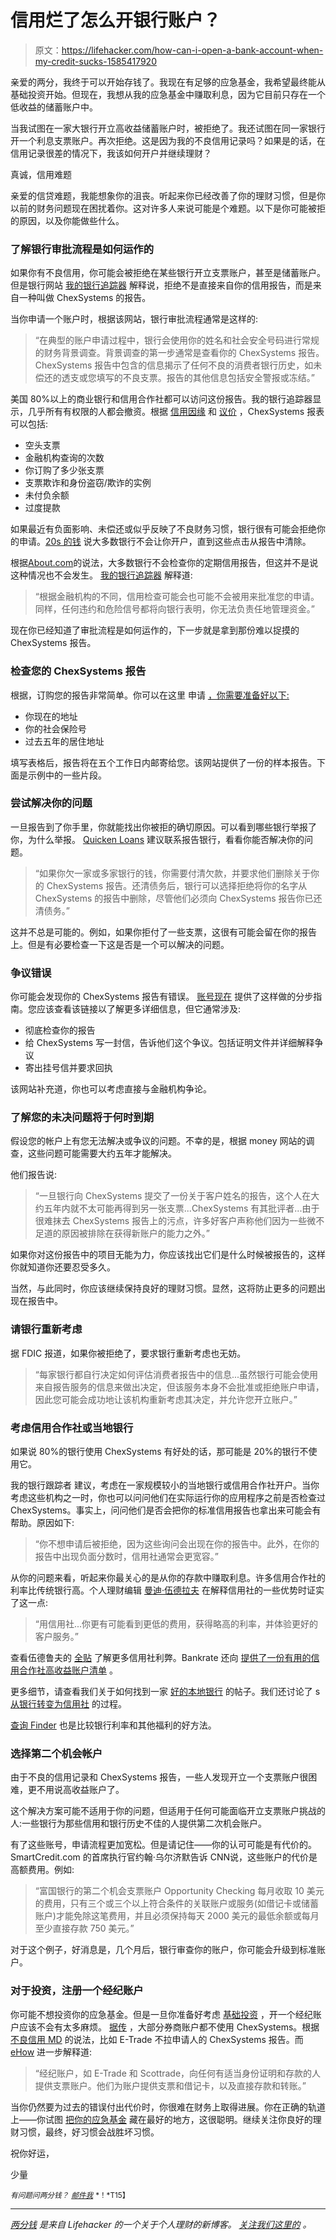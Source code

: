 # 信用烂了怎么开银行账户？

> 原文：<https://lifehacker.com/how-can-i-open-a-bank-account-when-my-credit-sucks-1585417920>

亲爱的两分，我终于可以开始存钱了。我现在有足够的应急基金，我希望最终能从基础投资开始。但现在，我想从我的应急基金中赚取利息，因为它目前只存在一个低收益的储蓄账户中。



当我试图在一家大银行开立高收益储蓄账户时，被拒绝了。我还试图在同一家银行开一个利息支票账户。再次拒绝。这是因为我的不良信用记录吗？如果是的话，在信用记录很差的情况下，我该如何开户并继续理财？

真诚，信用难题

亲爱的信贷难题，我能想象你的沮丧。听起来你已经改善了你的理财习惯，但是你以前的财务问题现在困扰着你。这对许多人来说可能是个难题。以下是你可能被拒的原因，以及你能做些什么。

### 了解银行审批流程是如何运作的

如果你有不良信用，你可能会被拒绝在某些银行开立支票账户，甚至是储蓄账户。但是银行网站 [我的银行追踪器](http://www.mybanktracker.com/news/2010/08/30/account-denied-chexsystems-report/) 解释说，拒绝不是直接来自你的信用报告，而是来自一种叫做 ChexSystems 的报告。

当你申请一个账户时，根据该网站，银行审批流程通常是这样的:

> “在典型的账户申请过程中，银行会使用你的姓名和社会安全号码进行常规的财务背景调查。背景调查的第一步通常是查看你的 ChexSystems 报告。ChexSystems 报告中包含的信息揭示了任何不良的消费者银行历史，如未偿还的透支或您填写的不良支票。报告的其他信息包括安全警报或冻结。”

美国 80%以上的商业银行和信用合作社都可以访问这份报告。我的银行追踪器显示，几乎所有有权限的人都会撤资。根据 [信用因缘](https://www.creditkarma.com/question/what-bank-can-i-get-a-legit-checking-account-with-bad-credit) 和 [议价](http://www.bargaineering.com/articles/how-to-request-your-chexsystems-consumer-report.html) ，ChexSystems 报表可以包括:

*   空头支票
*   金融机构查询的次数
*   你订购了多少张支票
*   支票欺诈和身份盗窃/欺诈的实例
*   未付负余额
*   过度提款

如果最近有负面影响、未偿还或似乎反映了不良财务习惯，银行很有可能会拒绝你的申请。[20s 的钱](http://moneyfor20s.about.com/od/financialinstitutions/f/CheckAcctAlt.htm) 说大多数银行不会让你开户，直到这些点击从报告中清除。

根据[About.com](http://banking.about.com/od/creditscoresandreporting/a/checking-accounts-affect-credit.htm)的说法，大多数银行不会检查你的定期信用报告，但这并不是说这种情况也不会发生。 [我的银行追踪器](http://www.mybanktracker.com/news/2010/08/30/account-denied-chexsystems-report/) 解释道:

> “根据金融机构的不同，信用检查可能会也可能不会被用来批准您的申请。同样，任何违约和危险信号都将向银行表明，你无法负责任地管理资金。”

现在你已经知道了审批流程是如何运作的，下一步就是拿到那份难以捉摸的 ChexSystems 报告。

### 检查您的 ChexSystems 报告

根据，订购您的报告非常简单。你可以在这里 申请 [，你需要准备好以下:](https://www.consumerdebit.com/consumerinfo/us/en/freereport.htm)

*   你现在的地址
*   你的社会保险号
*   过去五年的居住地址

填写表格后，报告将在五个工作日内邮寄给您。该网站提供了一份的样本报告。下面是示例中的一些片段。

### 尝试解决你的问题

一旦报告到了你手里，你就能找出你被拒的确切原因。可以看到哪些银行举报了你，为什么举报。 [Quicken Loans](http://www.quickenloans.com/blog/rejected-opening-bank-account-follow-steps#ixzz33VqRjGEn) 建议联系报告银行，看看你能否解决你的问题。

> “如果你欠一家或多家银行的钱，你需要付清欠款，并要求他们删除关于你的 ChexSystems 报告。还清债务后，银行可以选择拒绝将你的名字从 ChexSystems 的报告中删除，尽管他们必须向 ChexSystems 报告你已还清债务。”

这并不总是可能的。例如，如果你拒付了一些支票，这很有可能会留在你的报告上。但是有必要检查一下这是否是一个可以解决的问题。

### 争议错误

你可能会发现你的 ChexSystems 报告有错误。 [账号现在](http://www.accountnow.com/content/chexsystems/step-by-step-guide-to-disputing-a-chexsystems-report/) 提供了这样做的分步指南。您应该查看该链接以了解更多详细信息，但它通常涉及:

*   彻底检查你的报告
*   给 ChexSystems 写一封信，告诉他们这个争议。包括证明文件并详细解释争议
*   寄出挂号信并要求回执

该网站补充道，你也可以考虑直接与金融机构争论。

### 了解您的未决问题将于何时到期

假设您的帐户上有您无法解决或争议的问题。不幸的是，根据 money 网站的调查，这些问题可能需要大约五年才能解决。

他们报告说:

> “一旦银行向 ChexSystems 提交了一份关于客户姓名的报告，这个人在大约五年内就不太可能再得到另一张支票...ChexSystems 有其批评者...由于很难抹去 ChexSystems 报告上的污点，许多好客户声称他们因为一些微不足道的原因被排除在获得新账户的能力之外。”

如果你对这份报告中的项目无能为力，你应该找出它们是什么时候被报告的，这样你就知道你还要忍受多久。

当然，与此同时，你应该继续保持良好的理财习惯。显然，这将防止更多的问题出现在报告中。

### 请银行重新考虑

据 FDIC 报道，如果你被拒绝了，要求银行重新考虑也无妨。

> “每家银行都自行决定如何评估消费者报告中的信息...虽然银行可能会使用来自报告服务的信息来做出决定，但该服务本身不会批准或拒绝账户申请，因此您可能会成功地让该机构重新考虑其决定，并允许您开立账户。”

### 考虑信用合作社或当地银行

如果说 80%的银行使用 ChexSystems 有好处的话，那可能是 20%的银行不使用它。

我的银行跟踪者 建议，考虑在一家规模较小的当地银行或信用合作社开户。当你考虑这些机构之一时，你也可以问问他们在实际运行你的应用程序之前是否检查过 ChexSystems。事实上，问问他们是否会把你的标准信用报告也拿出来可能会有帮助。原因如下:

> “你不想申请后被拒绝，因为这些询问会出现在你的报告中。此外，在你的报告中出现负面分数时，信用社通常会更宽容。”

从你的问题来看，听起来你最关心的是从你的存款中赚取利息。许多信用合作社的利率比传统银行高。个人理财编辑 [曼迪·伍德拉夫](http://www.businessinsider.com/should-you-use-credit-unions-or-big-banks-2014-1) 在解释信用社的一些优势时证实了这一点:

> “用信用社...你更有可能看到更低的费用，获得略高的利率，并体验更好的客户服务。”

查看伍德鲁夫的 [全贴](http://www.businessinsider.com/should-you-use-credit-unions-or-big-banks-2014-1) 了解更多信用社利弊。Bankrate 还向 [提供了一份有用的信用合作社高收益账户清单](http://www.bankrate.com/finance/checking/high-yield-credit-unions.aspx) 。

更多细节，请查看我们关于如何找到一家 [好的本地银行](https://lifehacker.com/find-a-good-local-bank-to-put-the-personal-back-in-pe-5515395) 的帖子。我们还讨论了 s [从银行转变为信用社](http://lifehacker.com/how-do-i-switch-from-my-bank-to-a-credit-union-5857091) 的过程。

[查询 Finder](https://www.checkingfinder.com/) 也是比较银行利率和其他福利的好方法。

### 选择第二个机会帐户

由于不良的信用记录和 ChexSystems 报告，一些人发现开立一个支票账户很困难，更不用说高收益账户了。

这个解决方案可能不适用于你的问题，但适用于任何可能面临开立支票账户挑战的人:一些银行为那些信用和银行历史不佳的人提供第二次机会账户。

有了这些账号，申请流程更加宽松。但是请记住——你的认可可能是有代价的。SmartCredit.com 的首席执行官约翰·乌尔济默告诉 CNN说，这些账户的代价是高额费用。例如:

> “富国银行的第二个机会支票账户 Opportunity Checking 每月收取 10 美元的费用，只有三个或三个以上符合条件的关联账户或服务(如借记卡或储蓄账户)才能免除这笔费用，并且必须保持每天 2000 美元的最低余额或每月至少直接存款 750 美元。”

对于这个例子，好消息是，几个月后，银行审查你的账户，你可能会升级到标准账户。

### 对于投资，注册一个经纪账户

你可能不想投资你的应急基金。但是一旦你准备好考虑 [基础投资](http://lifehacker.com/how-can-i-get-started-investing-in-the-stock-market-1376782232) ，开一个经纪账户应该不会有太多麻烦。 [据传](http://chexsys.tripod.com/recommendations.html) ，大部分券商账户都不使用 ChexSystems。根据 [不良信用 MD](http://www.badcreditmd.com/second-chance-checking-account/etrade/) 的说法，比如 E-Trade 不拉申请人的 ChexSystems 报告。而 [eHow](http://www.ehow.com/facts_5512973_checking-account-people-bad-credit.html) 进一步解释道:

> “经纪账户，如 E-Trade 和 Scottrade，向任何有适当身份证明和存款的人提供支票账户。他们为账户提供支票和借记卡，以及直接存款和转账。”

当你仍然要为过去的错误付出代价时，你很难在财务上取得进展。你在正确的轨道上——你试图 [把你的应急基金](http://lifehacker.com/where-to-stash-your-emergency-fund-for-the-best-rates-a-5891971) 藏在最好的地方，这很聪明。继续关注你良好的理财习惯，最终，好习惯会战胜坏习惯。

祝你好运，

少量

*<small>有问题问两分钱？</small>* [*<small>邮件我</small>*](mailto:kristin.wong@lifehacker.com>) <small>*！*T15】</small>

* * *

[*两分钱*](http://twocents.lifehacker.com/) *是来自 Lifehacker 的一个关于个人理财的新博客。* [*关注我们这里的*](https://twitter.com/TwoCentsLH) *。*